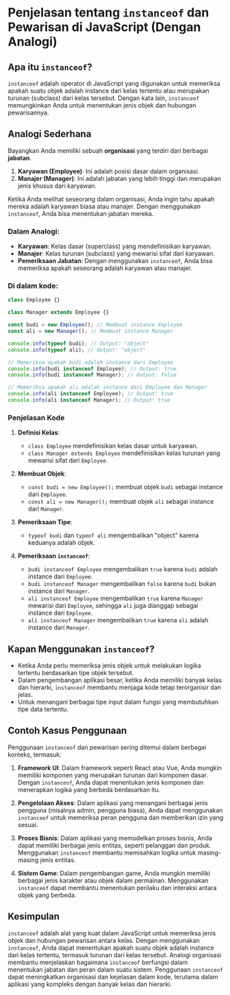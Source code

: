 # Penjelasan tentang `instanceof` dan Pewarisan di JavaScript (Dengan Analogi)

## Apa itu `instanceof`?

`instanceof` adalah operator di JavaScript yang digunakan untuk memeriksa apakah suatu objek adalah instance dari kelas tertentu atau merupakan turunan (subclass) dari kelas tersebut. Dengan kata lain, `instanceof` memungkinkan Anda untuk menentukan jenis objek dan hubungan pewarisannya.

## Analogi Sederhana

Bayangkan Anda memiliki sebuah **organisasi** yang terdiri dari berbagai **jabatan**.

1. **Karyawan (Employee)**: Ini adalah posisi dasar dalam organisasi.
2. **Manajer (Manager)**: Ini adalah jabatan yang lebih tinggi dan merupakan jenis khusus dari karyawan.

Ketika Anda melihat seseorang dalam organisasi, Anda ingin tahu apakah mereka adalah karyawan biasa atau manajer. Dengan menggunakan `instanceof`, Anda bisa menentukan jabatan mereka.

### Dalam Analogi:

- **Karyawan**: Kelas dasar (superclass) yang mendefinisikan karyawan.
- **Manajer**: Kelas turunan (subclass) yang mewarisi sifat dari karyawan.
- **Pemeriksaan Jabatan**: Dengan menggunakan `instanceof`, Anda bisa memeriksa apakah seseorang adalah karyawan atau manajer.

### Di dalam kode:

```javascript
class Employee {}

class Manager extends Employee {}

const budi = new Employee(); // Membuat instance Employee
const ali = new Manager(); // Membuat instance Manager

console.info(typeof budi); // Output: "object"
console.info(typeof ali); // Output: "object"

// Memeriksa apakah budi adalah instance dari Employee
console.info(budi instanceof Employee); // Output: true
console.info(budi instanceof Manager); // Output: false

// Memeriksa apakah ali adalah instance dari Employee dan Manager
console.info(ali instanceof Employee); // Output: true
console.info(ali instanceof Manager); // Output: true
```

### Penjelasan Kode

1. **Definisi Kelas**:

   - `class Employee` mendefinisikan kelas dasar untuk karyawan.
   - `class Manager extends Employee` mendefinisikan kelas turunan yang mewarisi sifat dari `Employee`.

2. **Membuat Objek**:

   - `const budi = new Employee();` membuat objek `budi` sebagai instance dari `Employee`.
   - `const ali = new Manager();` membuat objek `ali` sebagai instance dari `Manager`.

3. **Pemeriksaan Tipe**:

   - `typeof budi` dan `typeof ali` mengembalikan "object" karena keduanya adalah objek.

4. **Pemeriksaan `instanceof`**:
   - `budi instanceof Employee` mengembalikan `true` karena `budi` adalah instance dari `Employee`.
   - `budi instanceof Manager` mengembalikan `false` karena `budi` bukan instance dari `Manager`.
   - `ali instanceof Employee` mengembalikan `true` karena `Manager` mewarisi dari `Employee`, sehingga `ali` juga dianggap sebagai instance dari `Employee`.
   - `ali instanceof Manager` mengembalikan `true` karena `ali` adalah instance dari `Manager`.

## Kapan Menggunakan `instanceof`?

- Ketika Anda perlu memeriksa jenis objek untuk melakukan logika tertentu berdasarkan tipe objek tersebut.
- Dalam pengembangan aplikasi besar, ketika Anda memiliki banyak kelas dan hierarki, `instanceof` membantu menjaga kode tetap terorganisir dan jelas.
- Untuk menangani berbagai tipe input dalam fungsi yang membutuhkan tipe data tertentu.

## Contoh Kasus Penggunaan

Penggunaan `instanceof` dan pewarisan sering ditemui dalam berbagai konteks, termasuk:

1. **Framework UI**: Dalam framework seperti React atau Vue, Anda mungkin memiliki komponen yang merupakan turunan dari komponen dasar. Dengan `instanceof`, Anda dapat menentukan jenis komponen dan menerapkan logika yang berbeda berdasarkan itu.

2. **Pengelolaan Akses**: Dalam aplikasi yang menangani berbagai jenis pengguna (misalnya admin, pengguna biasa), Anda dapat menggunakan `instanceof` untuk memeriksa peran pengguna dan memberikan izin yang sesuai.

3. **Proses Bisnis**: Dalam aplikasi yang memodelkan proses bisnis, Anda dapat memiliki berbagai jenis entitas, seperti pelanggan dan produk. Menggunakan `instanceof` membantu memisahkan logika untuk masing-masing jenis entitas.

4. **Sistem Game**: Dalam pengembangan game, Anda mungkin memiliki berbagai jenis karakter atau objek dalam permainan. Menggunakan `instanceof` dapat membantu menentukan perilaku dan interaksi antara objek yang berbeda.

## Kesimpulan

`instanceof` adalah alat yang kuat dalam JavaScript untuk memeriksa jenis objek dan hubungan pewarisan antara kelas. Dengan menggunakan `instanceof`, Anda dapat menentukan apakah suatu objek adalah instance dari kelas tertentu, termasuk turunan dari kelas tersebut. Analogi organisasi membantu menjelaskan bagaimana `instanceof` berfungsi dalam menentukan jabatan dan peran dalam suatu sistem. Penggunaan `instanceof` dapat meningkatkan organisasi dan kejelasan dalam kode, terutama dalam aplikasi yang kompleks dengan banyak kelas dan hierarki.
